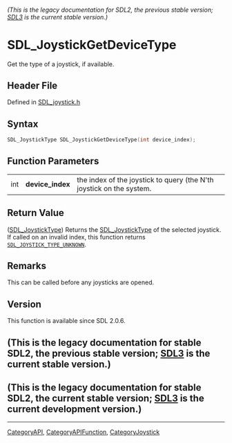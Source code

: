 ###### (This is the legacy documentation for SDL2, the previous stable version; [SDL3](https://wiki.libsdl.org/SDL3/) is the current stable version.)
# SDL_JoystickGetDeviceType

Get the type of a joystick, if available.

## Header File

Defined in [SDL_joystick.h](https://github.com/libsdl-org/SDL/blob/SDL2/include/SDL_joystick.h)

## Syntax

```c
SDL_JoystickType SDL_JoystickGetDeviceType(int device_index);
```

## Function Parameters

|     |                  |                                                                      |
| --- | ---------------- | -------------------------------------------------------------------- |
| int | **device_index** | the index of the joystick to query (the N'th joystick on the system. |

## Return Value

([SDL_JoystickType](SDL_JoystickType)) Returns the
[SDL_JoystickType](SDL_JoystickType) of the selected joystick. If called on
an invalid index, this function returns
[`SDL_JOYSTICK_TYPE_UNKNOWN`](SDL_JOYSTICK_TYPE_UNKNOWN).

## Remarks

This can be called before any joysticks are opened.

## Version

This function is available since SDL 2.0.6.

## (This is the legacy documentation for stable SDL2, the previous stable version; [SDL3](https://wiki.libsdl.org/SDL3/) is the current stable version.)



## (This is the legacy documentation for stable SDL2, the current stable version; [SDL3](https://wiki.libsdl.org/SDL3/) is the current development version.)



----
[CategoryAPI](CategoryAPI), [CategoryAPIFunction](CategoryAPIFunction), [CategoryJoystick](CategoryJoystick)

